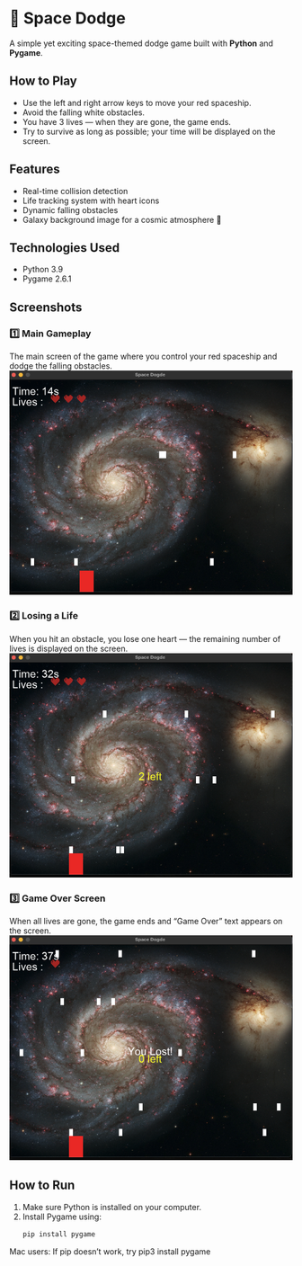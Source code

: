 # 🚀 Space Dodge

A simple yet exciting space-themed dodge game built with **Python** and **Pygame**.

## How to Play
- Use the left and right arrow keys to move your red spaceship.  
- Avoid the falling white obstacles.  
- You have 3 lives — when they are gone, the game ends.  
- Try to survive as long as possible; your time will be displayed on the screen.

## Features
- Real-time collision detection  
- Life tracking system with heart icons  
- Dynamic falling obstacles  
- Galaxy background image for a cosmic atmosphere 🌌  

## Technologies Used
- Python 3.9  
- Pygame 2.6.1  

## Screenshots

### 1️⃣ Main Gameplay  
The main screen of the game where you control your red spaceship and dodge the falling obstacles.  
![Gameplay Screenshot](gameplay.png)

### 2️⃣ Losing a Life  
When you hit an obstacle, you lose one heart — the remaining number of lives is displayed on the screen.  
![Losing Life Screenshot](lose-life.png)

### 3️⃣ Game Over Screen  
When all lives are gone, the game ends and “Game Over” text appears on the screen.  
![Game Over Screenshot](game-over.png)


## How to Run
1. Make sure Python is installed on your computer.  
2. Install Pygame using:  
   ```bash
   pip install pygame
Mac users: If pip doesn’t work, try pip3 install pygame

